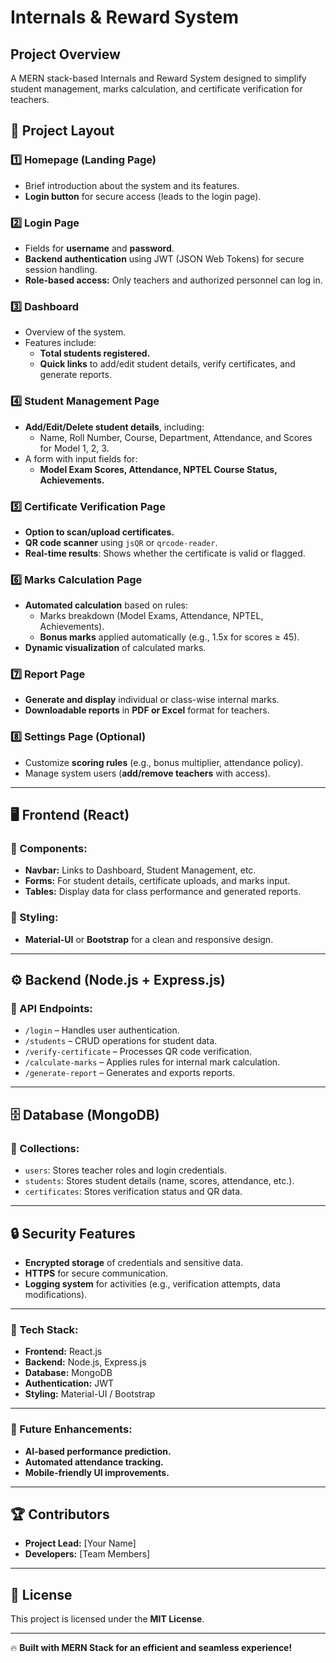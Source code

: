 # Internals & Reward System

## Project Overview
A MERN stack-based Internals and Reward System designed to simplify student management, marks calculation, and certificate verification for teachers.


## 📌 Project Layout

### 1️⃣ Homepage (Landing Page)
- Brief introduction about the system and its features.
- **Login button** for secure access (leads to the login page).

### 2️⃣ Login Page
- Fields for **username** and **password**.
- **Backend authentication** using JWT (JSON Web Tokens) for secure session handling.
- **Role-based access:** Only teachers and authorized personnel can log in.

### 3️⃣ Dashboard
- Overview of the system.
- Features include:
  - **Total students registered.**
  - **Quick links** to add/edit student details, verify certificates, and generate reports.

### 4️⃣ Student Management Page
- **Add/Edit/Delete student details**, including:
  - Name, Roll Number, Course, Department, Attendance, and Scores for Model 1, 2, 3.
- A form with input fields for:
  - **Model Exam Scores, Attendance, NPTEL Course Status, Achievements.**

### 5️⃣ Certificate Verification Page
- **Option to scan/upload certificates.**
- **QR code scanner** using `jsQR` or `qrcode-reader`.
- **Real-time results**: Shows whether the certificate is valid or flagged.

### 6️⃣ Marks Calculation Page
- **Automated calculation** based on rules:
  - Marks breakdown (Model Exams, Attendance, NPTEL, Achievements).
  - **Bonus marks** applied automatically (e.g., 1.5x for scores ≥ 45).
- **Dynamic visualization** of calculated marks.

### 7️⃣ Report Page
- **Generate and display** individual or class-wise internal marks.
- **Downloadable reports** in **PDF or Excel** format for teachers.

### 8️⃣ Settings Page (Optional)
- Customize **scoring rules** (e.g., bonus multiplier, attendance policy).
- Manage system users (**add/remove teachers** with access).

---

## 🖥️ Frontend (React)
### 🔹 Components:
- **Navbar:** Links to Dashboard, Student Management, etc.
- **Forms:** For student details, certificate uploads, and marks input.
- **Tables:** Display data for class performance and generated reports.

### 🎨 Styling:
- **Material-UI** or **Bootstrap** for a clean and responsive design.

---

## ⚙️ Backend (Node.js + Express.js)
### 🔹 API Endpoints:
- `/login` – Handles user authentication.
- `/students` – CRUD operations for student data.
- `/verify-certificate` – Processes QR code verification.
- `/calculate-marks` – Applies rules for internal mark calculation.
- `/generate-report` – Generates and exports reports.

---

## 🗄️ Database (MongoDB)
### 🔹 Collections:
- `users`: Stores teacher roles and login credentials.
- `students`: Stores student details (name, scores, attendance, etc.).
- `certificates`: Stores verification status and QR data.

---

## 🔒 Security Features
- **Encrypted storage** of credentials and sensitive data.
- **HTTPS** for secure communication.
- **Logging system** for activities (e.g., verification attempts, data modifications).

---

### 🚀 Tech Stack:
- **Frontend:** React.js
- **Backend:** Node.js, Express.js
- **Database:** MongoDB
- **Authentication:** JWT
- **Styling:** Material-UI / Bootstrap

---

### 📌 Future Enhancements:
- **AI-based performance prediction.**
- **Automated attendance tracking.**
- **Mobile-friendly UI improvements.**

---

## 🏆 Contributors
- **Project Lead:** [Your Name]
- **Developers:** [Team Members]

---

## 📜 License
This project is licensed under the **MIT License**.

---

🔥 **Built with MERN Stack for an efficient and seamless experience!**
